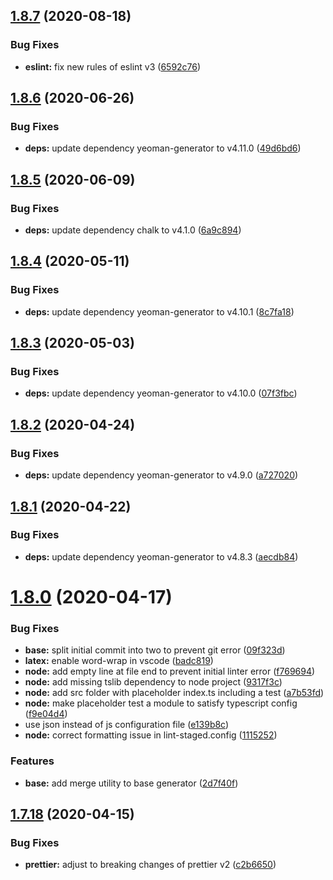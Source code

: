 ## [1.8.7](https://github.com/MichaelHettmer/generator-mht/compare/v1.8.6...v1.8.7) (2020-08-18)


### Bug Fixes

* **eslint:** fix new rules of eslint v3 ([6592c76](https://github.com/MichaelHettmer/generator-mht/commit/6592c76ac407f81e2c2bdf8991f2cc8f3b18b2c3))

## [1.8.6](https://github.com/MichaelHettmer/generator-mht/compare/v1.8.5...v1.8.6) (2020-06-26)


### Bug Fixes

* **deps:** update dependency yeoman-generator to v4.11.0 ([49d6bd6](https://github.com/MichaelHettmer/generator-mht/commit/49d6bd6ba4d8f1b9b2805e048a2df59db28992f9))

## [1.8.5](https://github.com/MichaelHettmer/generator-mht/compare/v1.8.4...v1.8.5) (2020-06-09)


### Bug Fixes

* **deps:** update dependency chalk to v4.1.0 ([6a9c894](https://github.com/MichaelHettmer/generator-mht/commit/6a9c894317e8e36d7c28cf6af0152f06130d9245))

## [1.8.4](https://github.com/MichaelHettmer/generator-mht/compare/v1.8.3...v1.8.4) (2020-05-11)


### Bug Fixes

* **deps:** update dependency yeoman-generator to v4.10.1 ([8c7fa18](https://github.com/MichaelHettmer/generator-mht/commit/8c7fa181542af2a466382c9bd2b766b09cb70ece))

## [1.8.3](https://github.com/MichaelHettmer/generator-mht/compare/v1.8.2...v1.8.3) (2020-05-03)


### Bug Fixes

* **deps:** update dependency yeoman-generator to v4.10.0 ([07f3fbc](https://github.com/MichaelHettmer/generator-mht/commit/07f3fbc02e8813d8738d96cec78616275d8e83c9))

## [1.8.2](https://github.com/MichaelHettmer/generator-mht/compare/v1.8.1...v1.8.2) (2020-04-24)


### Bug Fixes

* **deps:** update dependency yeoman-generator to v4.9.0 ([a727020](https://github.com/MichaelHettmer/generator-mht/commit/a72702026e699b9f222ea884bee65f4a3da61370))

## [1.8.1](https://github.com/MichaelHettmer/generator-mht/compare/v1.8.0...v1.8.1) (2020-04-22)


### Bug Fixes

* **deps:** update dependency yeoman-generator to v4.8.3 ([aecdb84](https://github.com/MichaelHettmer/generator-mht/commit/aecdb8417024ff15ddde86df332f30e3a95bb04d))

# [1.8.0](https://github.com/MichaelHettmer/generator-mht/compare/v1.7.18...v1.8.0) (2020-04-17)


### Bug Fixes

* **base:** split initial commit into two to prevent git error ([09f323d](https://github.com/MichaelHettmer/generator-mht/commit/09f323dac1ace96eb304b735cd8a59a415aa6031))
* **latex:** enable word-wrap in vscode ([badc819](https://github.com/MichaelHettmer/generator-mht/commit/badc8199f07a40e99ddcb3a278fc004e38e81c9a))
* **node:** add empty line at file end to prevent initial linter error ([f769694](https://github.com/MichaelHettmer/generator-mht/commit/f76969429dbd3031b20eb59d037f48660b69be9f))
* **node:** add missing tslib dependency to node project ([9317f3c](https://github.com/MichaelHettmer/generator-mht/commit/9317f3cd1a278f5853ecf3eebe7b0903fa2e5a43))
* **node:** add src folder with placeholder index.ts including a test ([a7b53fd](https://github.com/MichaelHettmer/generator-mht/commit/a7b53fd73c4119bdb51198c3905a08fe063c8931))
* **node:** make placeholder test a module to satisfy typescript config ([f9e04d4](https://github.com/MichaelHettmer/generator-mht/commit/f9e04d4c93f27ffa00f2930ae3f1471cb7ffb62c))
* use json instead of js configuration file ([e139b8c](https://github.com/MichaelHettmer/generator-mht/commit/e139b8c968bac2767eeb6e1d5aabdc2f5735e37c))
* **node:** correct formatting issue in lint-staged.config ([1115252](https://github.com/MichaelHettmer/generator-mht/commit/1115252f05f27f52f368775301a36e4a2502f29a))


### Features

* **base:** add merge utility to base generator ([2d7f40f](https://github.com/MichaelHettmer/generator-mht/commit/2d7f40f350c40f0208544c9dedb619829b1f7248))

## [1.7.18](https://github.com/MichaelHettmer/generator-mht/compare/v1.7.17...v1.7.18) (2020-04-15)


### Bug Fixes

* **prettier:** adjust to breaking changes of prettier v2 ([c2b6650](https://github.com/MichaelHettmer/generator-mht/commit/c2b66508bdf99563f75243e2b71bc81a2858937a))
